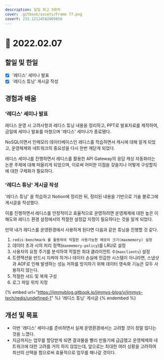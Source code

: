 ```yaml
---
description: 일일 회고 5회차
cover: .gitbook/assets/Frame 77.png
coverY: 233.12124582869856
---
```


# 🙂 2022.02.07

## 할일 및 한일

* [x] '레디스' 세미나 발표
* [x] '레디스 튜닝' 게시글 작성

## 경험과 배움

### '레디스' 세미나 발표

레디스 운영 시 고려사항과 레디스 튜닝 내용을 정리하고, PPT로 발표자료를 제작하여, 금일에 세미나 발표를 마쳤으며 '레디스' 세미나가 종료됐다.

NoSQL이면서 인메모리 데이터베이스인 레디스를 학습하면서 캐시에 대해 알게 되었고, 운영체제와 네트워크의 중요성을 다시 한번 깨닫게 되었다.

레디스 세미나를 진행하면서 레디스를 활용한 API Gateway의 응답 캐싱 자동화라는 논문 주제에 대해 떠올리게 되었으며, 이로써 어떠한 이점을 갖을지나 어떻게 구성할지에 대한 구체화가 필요하다.



### '레디스 튜닝' 게시글 작성

'레디스 튜닝' 을 학습하고 Notion에 정리한 뒤, 정리된 내용을 기반으로 기술 블로그에 게시글을 작성했다.

이를 진행하면서 레디스를 안정적이고 효율적으로 운영하려면 운영체제에 대한 높은 이해도와 레디스 환경 설정에서의 적절한 설정값 지정이 필요하다는 것을 알게 되었다.



만약 내가 레디스를 운영환경에서 사용하게 된다면 다음과 같은 튜닝을 진행할 것 같다.

1. `redis-benchmark 를 활용하여 적절한 사용가능한 메모리 크기(maxmemory) 설정`
2. 데이터 초과 시의 처리 정책(`maxmemory-policy`)를 LRU로 설정
3. 사용자의 요청 주기를 분석하여 적절한 최대 클라이언트 수(`maxclients`) 설정
4. 트랜잭션을 반드시 지켜야 하거나 데이터 손실에 민감한 시스템이 아니라면, 스냅샷과 AOF로 인해 발생하는 성능 저하를 방지하기 위해 데이터 영속화 기능은 모두 사용하지 않는다.
5. 적절한 샤드 및 복제 구성
6. 로그 파일 위치 지정



{% embed url="https://jimmyblog.gitbook.io/jimmys-blog/v/jimmys-tech/redis/undefined-1" %}
'레디스 튜닝' 게시글
{% endembed %}

## 개선 및 목표

* 이번 '레디스' 세미나를 준비하면서 실제 운영환경에서는 고려할 것이 정말 많다는 것을 느꼈다.
* 지금까지는 업무를 할당받게 되면 결과물을 빨리 만들기에 급급했고 운영체제와 네트워크에 대한 고려를 거의 하지 않았는데, 앞으로는 최대한 여러 상황을 고려하여 최선의 선택을 함으로써 효율적으로 업무를 해나갈 것이다.

